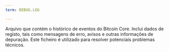 ```yaml
---
term: DEBUG.LOG

---
```

Arquivo que contém o histórico de eventos do Bitcoin Core. Inclui dados de registo, tais como mensagens de erro, avisos e outras informações de depuração. Este ficheiro é utilizado para resolver potenciais problemas técnicos.